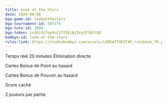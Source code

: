 ```yaml
---
title: Look at the Stars
date: 2024-08-06
bga-game-id: lookatthestars
bga-tournament-id: 307275
bga-tuto-id: 1094
bga-token: co1Kcdz7op8nCIfI3ELNj5Vy1PlQYtQ8
bombyx-id: look-at-the-stars
rules-link: https://studiobombyx.com/assets/LOOKATTHESTAR_rulebook_FR.pdf
---
```


Temps réel 20 minutes Élimination directe

Cartes Bonus de Point au hasard

Cartes Bonus de Pouvoir au hasard

Score caché

2 joueurs par partie